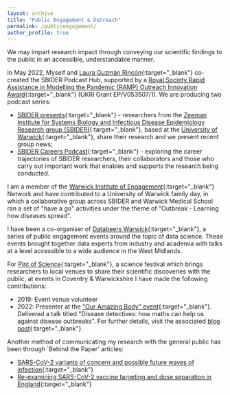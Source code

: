 ```yaml
---
layout: archive
title: "Public Engagement & Outreach"
permalink: /publicengagement/
author_profile: true
---
```


We may impart research impact through conveying our scientific findings to the public in an accessible, understandable manner.

In May 2022, Myself and [Laura Guzmán Rincón](https://www.google.com/url?sa=t&rct=j&q=&esrc=s&source=web&cd=&ved=2ahUKEwiUl4elt4f4AhXPfMAKHVs_DG0QFnoECAgQAQ&url=https%3A%2F%2Fuk.linkedin.com%2Fin%2Flaura-guzman-rincon&usg=AOvVaw0ZPcY2JhxEcIGB7n98Sq2X){:target="_blank"} co-created the SBIDER Podcast Hub, supported by a [Royal Society Rapid Assistance in Modelling the Pandemic (RAMP) Outreach Innovation Award](https://gateway.newton.ac.uk/news/2022-05-16/14342){:target="_blank"} (UKRI Grant EP/V053507/1). We are producing two podcast series:

* [SBIDER presents](https://sbiderpresents.podbean.com){:target="_blank"} - researchers from the [Zeeman Institute for Systems Biology and Infectious Disease Epidemiology Research group (SBIDER)](https://warwick.ac.uk/fac/cross_fac/zeeman_institute){:target="_blank"}, based at the [University of Warwick](https://warwick.ac.uk){:target="_blank"}, share their research and we present recent group news;
* [SBIDER Careers Podcast](https://sbidercareerspodcast.podbean.com){:target="_blank"} - exploring the career trajectories of SBIDER researchers, their collaborators and those who carry out important work that enables and supports the research being conducted.

I am a member of the [Warwick Institute of Engagement](https://warwick.ac.uk/wie/aboutwie/){:target="_blank"} Network and have contributed to a University of Warwick family day, in which a collaborative group across SBIDER and Warwick Medical School ran a set of "have a go" activities under the theme of "Outbreak - Learning how diseases spread".

I have been a co-organiser of [Databeers Warwick](https://databeerswrik.tumblr.com){:target="_blank"}, a series of public engagement events around the topic of data science. These events brought together data experts from industry and academia with talks at a level accessible to a wide audience in the West Midlands.

For [Pint of Science](https://pintofscience.co.uk){:target="_blank"}, a science festival which brings researchers to local venues to share their scientific discoveries with the public, at events in Coventry & Warwickshire I have made the following contributions:

* 2019: Event venue volunteer
* 2022: Presenter at the ["Our Amazing Body" event](https://pintofscience.co.uk/event/our-amazing-body){:target="_blank"}. Delivered a talk titled "Disease detectives: how maths can help us against disease outbreaks". For further details, visit the associated [blog post](https://edmhill.github.io/posts/PoS2022/){:target="_blank"}.

Another method of communicating my research with the general public has been through `Behind the Paper' articles:

* [SARS-CoV-2 variants of concern and possible future waves of infection](https://healthcommunity.nature.com/posts/sars-cov-2-variants-of-concern-and-possible-future-waves-of-infection-9d42ca1e-6f46-42c0-9aa5-606e732a2cfb){:target="_blank"}
* [Re-examining SARS-CoV-2 vaccine targeting and dose separation in England](https://healthcommunity.nature.com/posts/re-examining-sars-cov-2-vaccine-targeting-and-dose-separation-in-england){:target="_blank"}